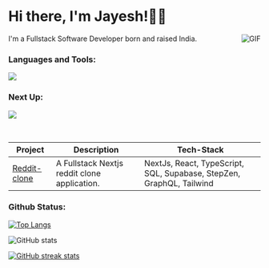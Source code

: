 <head>
  <base target="_blank">

</head>

# Hi there, I'm Jayesh!👋🏼
  <img align="right" alt="GIF" src="https://media.giphy.com/media/v1.Y2lkPTc5MGI3NjExaDk0dnA1d3k2NzN5dXM3MXZvdnd4ZHBoNDJmeGd4ZXg5NWRuOW5qdiZlcD12MV9pbnRlcm5hbF9naWZfYnlfaWQmY3Q9Zw/f3iwJFOVOwuy7K6FFw/giphy.gif" />


I'm a Fullstack Software Developer born and raised India. 


### Languages and Tools:
<p>
  <a href="https://skillicons.dev">
  <img src="https://skillicons.dev/icons?i=cpp,python,typescript,js,nextjs,figma,react,nodejs,redux,html,css,express,mongodb,aws,gcp,git,github,bitbucket,postgres,postman,vscode,md,notion&theme=dark&perline=6"/>
  </a>

</p>

### Next Up:

<a href="https://skillicons.dev">
    <img src="https://skillicons.dev/icons?i=threejs&perline=7" />
  </a></br>

&nbsp;


| Project | Description | Tech-Stack |
| --- | --- | --- |
| [Reddit-clone](https://github.com/jayesh-xyz/reddit-clone) | A Fullstack Nextjs reddit clone application. |  NextJs, React, TypeScript, SQL, Supabase, StepZen, GraphQL, Tailwind  |





### Github Status:

[![Top Langs](https://github-readme-stats.vercel.app/api/top-langs/?username=jayesh-xyz&layout=compact&theme=transparent )](https://github.com/jayesh-xyz/github-readme-stats)

![GitHub stats](https://github-readme-stats.vercel.app/api?username=jayesh-xyz&show_icons=true&theme=transparent) 

[![GitHub streak stats](https://github-readme-streak-stats.herokuapp.com/?user=jayesh-xyz&theme=transparent )](https://git.io/streak-stats)




